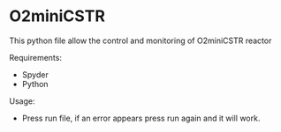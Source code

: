# O2miniCSTR

This python file allow the control and monitoring of O2miniCSTR reactor


Requirements:
- Spyder 
- Python

Usage:
- Press run file, if an error appears press run again and it will work.
